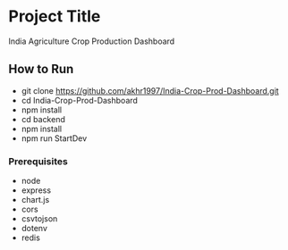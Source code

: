 # Project Title

India Agriculture Crop Production Dashboard

## How to Run

* git clone https://github.com/akhr1997/India-Crop-Prod-Dashboard.git
* cd India-Crop-Prod-Dashboard
* npm install
* cd backend
* npm install
* npm run StartDev

### Prerequisites

* node
* express
* chart.js
* cors
* csvtojson
* dotenv
* redis
